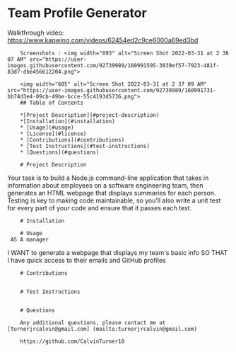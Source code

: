#  Team Profile Generator

Walkthrough video: https://www.kapwing.com/videos/62454ed2c9ce6000a69ed3bd

        Screenshots : <img width="893" alt="Screen Shot 2022-03-31 at 2 36 07 AM" src="https://user-images.githubusercontent.com/92739989/160991595-3839ef57-7923-481f-83d7-dbe456612204.png">

        <img width="605" alt="Screen Shot 2022-03-31 at 2 37 09 AM" src="https://user-images.githubusercontent.com/92739989/160991731-bb74d3e4-09cb-49be-bcce-55c4193d5736.png">
        ## Table of Contents
        
        *[Project Description](#project-description)
        *[Installation](#installation)
        * [Usage](#usage)
        * [License](#license)
        * [Contributions](#contributions)
        * [Test Instructions](#test-instructions)
        * [Questions](#questions)
        
        # Project Description
        
Your task is to build a Node.js command-line application that takes in information about employees on a software engineering team, then generates an HTML webpage that displays summaries for each person. Testing is key to making code maintainable, so you’ll also write a unit test for every part of your code and ensure that it passes each test.


        # Installation

        # Usage
     AS A manager
I WANT to generate a webpage that displays my team's basic info
SO THAT I have quick access to their emails and GitHub profiles

        

        # Contributions


        # Test Instructions
    
        
        # Questions
        
        Any additional questions, please contact me at [turnerjrcalvin@gmail.com] (mailto:turnerjrcalvin@gmail.com)

        https://github.com/CalvinTurner10
